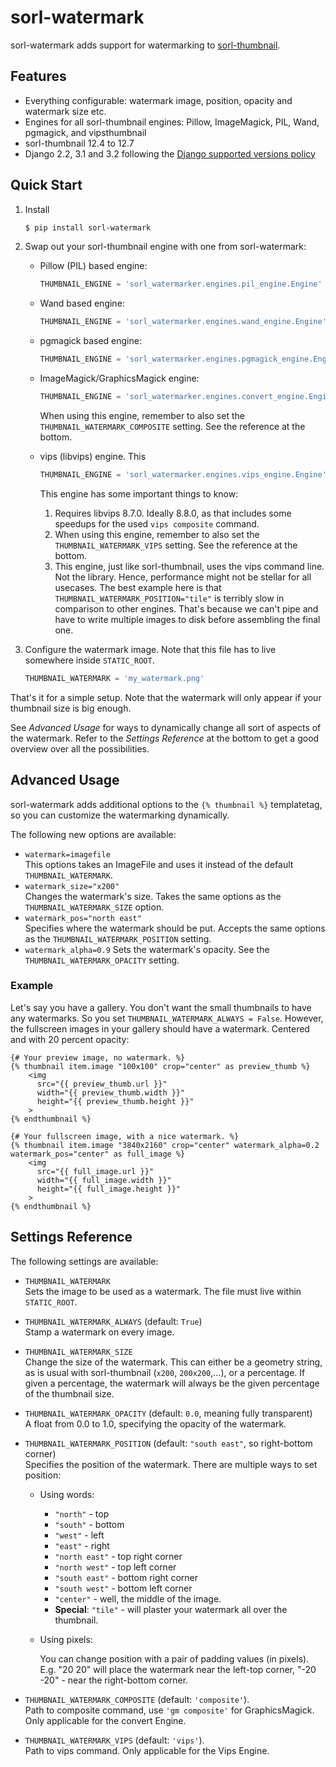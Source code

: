 # sorl-watermark

sorl-watermark adds support for watermarking to [sorl-thumbnail](https://github.com/jazzband/sorl-thumbnail).

## Features

- Everything configurable: watermark image, position, opacity and watermark size etc.
- Engines for all sorl-thumbnail engines: Pillow, ImageMagick, PIL, Wand, pgmagick, and vipsthumbnail
- sorl-thumbnail 12.4 to 12.7
- Django 2.2, 3.1 and 3.2 following the [Django supported versions policy](https://www.djangoproject.com/download/#supported-versions)

## Quick Start

1. Install

    ```sh
    $ pip install sorl-watermark
    ```

2. Swap out your sorl-thumbnail engine with one from sorl-watermark:
    * Pillow (PIL) based engine:

       ```python
       THUMBNAIL_ENGINE = 'sorl_watermarker.engines.pil_engine.Engine'
      ```
    * Wand based engine:

      ```python
      THUMBNAIL_ENGINE = 'sorl_watermarker.engines.wand_engine.Engine'
      ```
   * pgmagick based engine:

     ```python
     THUMBNAIL_ENGINE = 'sorl_watermarker.engines.pgmagick_engine.Engine'
     ```
    * ImageMagick/GraphicsMagick engine:
    
      ```python
      THUMBNAIL_ENGINE = 'sorl_watermarker.engines.convert_engine.Engine'
      ```
      
      When using this engine, remember to also set the ``THUMBNAIL_WATERMARK_COMPOSITE``
      setting. See the reference at the bottom.
    * vips (libvips) engine. This 

      ```python
      THUMBNAIL_ENGINE = 'sorl_watermarker.engines.vips_engine.Engine'
      ```
        
      This engine has some important things to know:
    
      1. Requires libvips 8.7.0. Ideally 8.8.0, as that includes some speedups for the 
         used `vips composite` command.
      3. When using this engine, remember to also set the ``THUMBNAIL_WATERMARK_VIPS``
         setting. See the reference at the bottom.
      4. This engine, just like sorl-thumbnail, uses the vips command line. Not the
         library. Hence, performance might not be stellar for all usecases. The best
         example here is that `THUMBNAIL_WATERMARK_POSITION="tile"` is terribly slow in
         comparison to other engines. That's because we can't pipe and have to write 
         multiple images to disk before assembling the final one.

3. Configure the watermark image. Note that this file has to live somewhere
   inside `STATIC_ROOT`.

    ```python
    THUMBNAIL_WATERMARK = 'my_watermark.png'
    ```

That's it for a simple setup. Note that the watermark will only appear if your thumbnail
size is big enough.

See _Advanced Usage_ for ways to dynamically change all sort of aspects of the
watermark. Refer to the _Settings Reference_ at the bottom to get a good overview over
all the possibilities.

## Advanced Usage

sorl-watermark adds additional options to the `{% thumbnail %}` templatetag, so you can
customize the watermarking dynamically.

The following new options are available:

* `watermark=imagefile`  
  This options takes an ImageFile and uses it instead of the
  default `THUMBNAIL_WATERMARK`.
* `watermark_size="x200"`  
  Changes the watermark's size. Takes the same options as the `THUMBNAIL_WATERMARK_SIZE`
  option.
* `watermark_pos="north east"`  
  Specifies where the watermark should be put. Accepts the same options as
  the `THUMBNAIL_WATERMARK_POSITION` setting.
* `watermark_alpha=0.9`
  Sets the watermark's opacity. See the `THUMBNAIL_WATERMARK_OPACITY` setting.

### Example

Let's say you have a gallery. You don't want the small thumbnails to have any
watermarks. So you set `THUMBNAIL_WATERMARK_ALWAYS = False`. However, the fullscreen
images in your gallery should have a watermark. Centered and with 20 percent opacity:

```jinja2
{# Your preview image, no watermark. %}
{% thumbnail item.image "100x100" crop="center" as preview_thumb %}
    <img 
      src="{{ preview_thumb.url }}" 
      width="{{ preview_thumb.width }}" 
      height="{{ preview_thumb.height }}"
    >
{% endthumbnail %}

{# Your fullscreen image, with a nice watermark. %}
{% thumbnail item.image "3840x2160" crop="center" watermark_alpha=0.2 watermark_pos="center" as full_image %}
    <img 
      src="{{ full_image.url }}" 
      width="{{ full_image.width }}" 
      height="{{ full_image.height }}"
    >
{% endthumbnail %}
```

## Settings Reference

The following settings are available:

* `THUMBNAIL_WATERMARK`  
  Sets the image to be used as a watermark. The file must live within `STATIC_ROOT`.
* `THUMBNAIL_WATERMARK_ALWAYS` (default: `True`)  
  Stamp a watermark on every image.
* `THUMBNAIL_WATERMARK_SIZE`  
  Change the size of the watermark. This can either be a geometry string, as is usual
  with sorl-thumbnail (`x200`, `200x200`,…), or a percentage. If given a percentage,
  the watermark will always be the given percentage of the thumbnail size.
* `THUMBNAIL_WATERMARK_OPACITY` (default: `0.0`, meaning fully transparent)  
  A float from 0.0 to 1.0, specifying the opacity of the watermark.
* `THUMBNAIL_WATERMARK_POSITION` (default: `"south east"`, so right-bottom corner)  
  Specifies the position of the watermark. There are multiple ways to set position:

    - Using words:
      * `"north"` - top
      * `"south"` - bottom
      * `"west"` - left
      * `"east"` - right
      * `"north east"` - top right corner
      * `"north west"` - top left corner
      * `"south east"` - bottom right corner
      * `"south west"` - bottom left corner
      * `"center"` - well, the middle of the image.
      * **Special**: `"tile"` - will plaster your watermark all over the thumbnail.
    - Using pixels:

      You can change position with a pair of padding values (in pixels). E.g. "20 20"
      will place the watermark near the left-top corner, "-20 -20" - near the right-bottom
      corner. 
* `THUMBNAIL_WATERMARK_COMPOSITE` (default: `'composite'`).  
  Path to composite command, use `'gm composite'` for GraphicsMagick. Only applicable 
  for the convert Engine.
* `THUMBNAIL_WATERMARK_VIPS` (default: `'vips'`).  
  Path to vips command. Only applicable for the Vips Engine.
